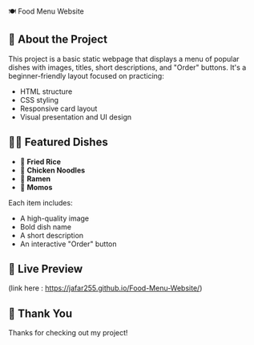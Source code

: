 🍽️ Food Menu Website



## 📌 About the Project

This project is a basic static webpage that displays a menu of popular dishes with images, titles, short descriptions, and "Order" buttons. It's a beginner-friendly layout focused on practicing:

- HTML structure  
- CSS styling  
- Responsive card layout  
- Visual presentation and UI design

## 🧑‍🍳 Featured Dishes

- 🍚 **Fried Rice**
- 🍝 **Chicken Noodles**
- 🍜 **Ramen**
- 🥟 **Momos**

Each item includes:
- A high-quality image  
- Bold dish name  
- A short description  
- An interactive "Order" button 


## 🚀 Live Preview
(link here : https://jafar255.github.io/Food-Menu-Website/)

## 🙌 Thank You

Thanks for checking out my project!  
